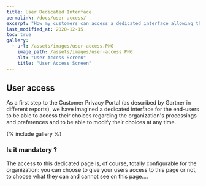 ```yaml
---
title: User Dedicated Interface
permalink: /docs/user-access/
excerpt: "How my customers can access a dedicated interface allowing them to update their consents & preferences ?"
last_modified_at: 2020-12-15
toc: true
gallery:
  - url: /assets/images/user-access.PNG
    image_path: /assets/images/user-access.PNG
    alt: "User Access Screen"
    title: "User Access Screen"
---
```


## User access

As a first step to the Customer Privacy Portal (as described by Gartner in different reports), we have imagined a dedicated interface for the end-users to be able to access their choices regarding the organization's processings and preferences and to be able to modify their choices at any time. 

{% include gallery %}

### Is it mandatory ? 

The access to this dedicated page is, of course, totally configurable for the organization: you can choose to give your users access to this page or not, to choose what they can and cannot see on this page.... 


